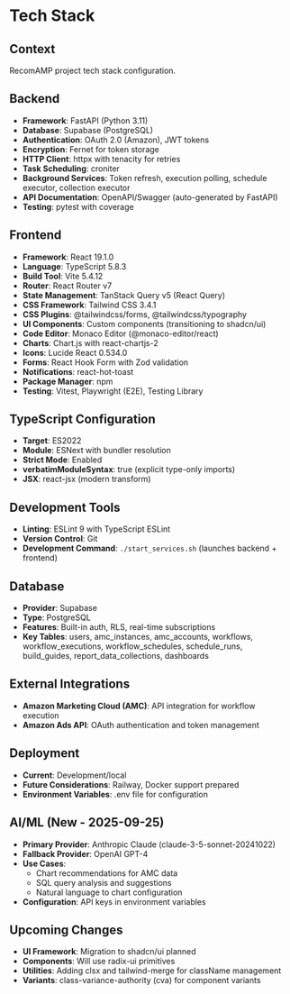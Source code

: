 # Tech Stack

## Context

RecomAMP project tech stack configuration.

## Backend

- **Framework**: FastAPI (Python 3.11)
- **Database**: Supabase (PostgreSQL)
- **Authentication**: OAuth 2.0 (Amazon), JWT tokens
- **Encryption**: Fernet for token storage
- **HTTP Client**: httpx with tenacity for retries
- **Task Scheduling**: croniter
- **Background Services**: Token refresh, execution polling, schedule executor, collection executor
- **API Documentation**: OpenAPI/Swagger (auto-generated by FastAPI)
- **Testing**: pytest with coverage

## Frontend

- **Framework**: React 19.1.0
- **Language**: TypeScript 5.8.3
- **Build Tool**: Vite 5.4.12
- **Router**: React Router v7
- **State Management**: TanStack Query v5 (React Query)
- **CSS Framework**: Tailwind CSS 3.4.1
- **CSS Plugins**: @tailwindcss/forms, @tailwindcss/typography
- **UI Components**: Custom components (transitioning to shadcn/ui)
- **Code Editor**: Monaco Editor (@monaco-editor/react)
- **Charts**: Chart.js with react-chartjs-2
- **Icons**: Lucide React 0.534.0
- **Forms**: React Hook Form with Zod validation
- **Notifications**: react-hot-toast
- **Package Manager**: npm
- **Testing**: Vitest, Playwright (E2E), Testing Library

## TypeScript Configuration

- **Target**: ES2022
- **Module**: ESNext with bundler resolution
- **Strict Mode**: Enabled
- **verbatimModuleSyntax**: true (explicit type-only imports)
- **JSX**: react-jsx (modern transform)

## Development Tools

- **Linting**: ESLint 9 with TypeScript ESLint
- **Version Control**: Git
- **Development Command**: `./start_services.sh` (launches backend + frontend)

## Database

- **Provider**: Supabase
- **Type**: PostgreSQL
- **Features**: Built-in auth, RLS, real-time subscriptions
- **Key Tables**: users, amc_instances, amc_accounts, workflows, workflow_executions, workflow_schedules, schedule_runs, build_guides, report_data_collections, dashboards

## External Integrations

- **Amazon Marketing Cloud (AMC)**: API integration for workflow execution
- **Amazon Ads API**: OAuth authentication and token management

## Deployment

- **Current**: Development/local
- **Future Considerations**: Railway, Docker support prepared
- **Environment Variables**: .env file for configuration

## AI/ML (New - 2025-09-25)

- **Primary Provider**: Anthropic Claude (claude-3-5-sonnet-20241022)
- **Fallback Provider**: OpenAI GPT-4
- **Use Cases**:
  - Chart recommendations for AMC data
  - SQL query analysis and suggestions
  - Natural language to chart configuration
- **Configuration**: API keys in environment variables

## Upcoming Changes

- **UI Framework**: Migration to shadcn/ui planned
- **Components**: Will use radix-ui primitives
- **Utilities**: Adding clsx and tailwind-merge for className management
- **Variants**: class-variance-authority (cva) for component variants

